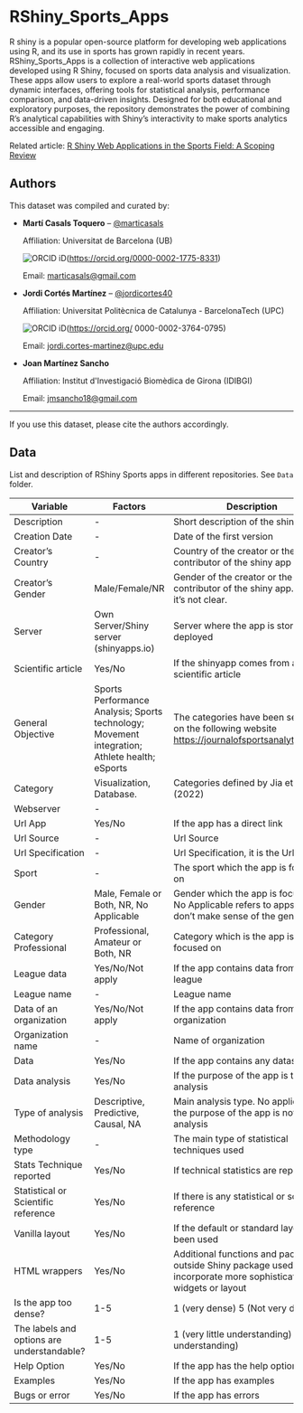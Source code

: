 # RShiny_Sports_Apps 

R shiny is a popular open-source platform for developing web applications using R, and its use in sports has grown rapidly in recent years. RShiny_Sports_Apps is a collection of interactive web applications developed using R Shiny, focused on sports data analysis and visualization. These apps allow users to explore a real-world sports dataset through dynamic interfaces, offering tools for statistical analysis, performance comparison, and data-driven insights. Designed for both educational and exploratory purposes, the repository demonstrates the power of combining R’s analytical capabilities with Shiny’s interactivity to make sports analytics accessible and engaging.

Related article: [R Shiny Web Applications in the Sports Field: A Scoping Review](https://statisticaeapplicazioni.vitaepensiero.it/scheda-articolo_digital/marti-casals-jordi-cortes-jose-fernandez/r-shiny-web-applications-in-the-sports-fielda-scoping-review-999999_2022_0002_0153-399683.html)

## Authors

This dataset was compiled and curated by:

- **Martí Casals Toquero** – [@marticasals](https://github.com/marticasals)

  Affiliation: Universitat de Barcelona (UB)

  ![ORCID iD](https://img.shields.io/badge/ORCID-0000--0002--1775--8331-a6ce39?logo=orcid&logoColor=white&style=flat-square)(https://orcid.org/0000-0002-1775-8331)

  Email: marticasals@gmail.com


- **Jordi Cortés Martínez** – [@jordicortes40](https://github.com/jordicortes40)  

  Affiliation: Universitat Politècnica de Catalunya - BarcelonaTech (UPC)

  ![ORCID iD](https://img.shields.io/badge/ORCID-0000--0002--3764--0795-a6ce39?logo=orcid&logoColor=white&style=flat-square)(https://orcid.org/
0000-0002-3764-0795)

  Email: jordi.cortes-martinez@upc.edu


- **Joan Martínez Sancho**  

  Affiliation: Institut d'Investigació Biomèdica de Girona (IDIBGI)

  Email: jmsancho18@gmail.com

---

If you use this dataset, please cite the authors accordingly.


## Data
List and description of RShiny Sports apps in different repositories. See `Data` folder. 


| Variable | Factors | Description |
| -------- | ------- | ----------- |
| Description | - | Short description of the shiny app |
| Creation Date | - | Date of the first version |
| Creator’s Country | - | Country of the creator or the first contributor of the shiny app |
| Creator’s Gender | Male/Female/NR | Gender of the creator or the first contributor of the shiny app. NR if it’s not clear. |
| Server | Own Server/Shiny server (shinyapps.io) | Server where the app is stored to be deployed |
| Scientific article | Yes/No | If the shinyapp comes from a scientific article |
| General Objective | Sports Performance Analysis; Sports technology; Movement integration; Athlete health; eSports | The categories have been selected on the following website https://journalofsportsanalytics.com/ |
| Category | Visualization, Database. | Categories defined by Jia et al. (2022) |
| Webserver | - | |
| Url App | Yes/No | If the app has a direct link |
| Url Source | - | Url Source |
| Url Specification | - | Url Specification, it is the UrL app |
| Sport | - | The sport which the app is focused on |
| Gender | Male, Female or Both, NR, No Applicable | Gender which the app is focused on. No Applicable refers to apps that don’t make sense of the gender |
| Category Professional | Professional, Amateur or Both, NR | Category which is the app is focused on |
| League data | Yes/No/Not apply | If the app contains data from a league |
| League name | - | League name |
| Data of an organization | Yes/No/Not apply | If the app contains data from an organization |
| Organization name | - | Name of organization |
| Data | Yes/No | If the app contains any dataset |
| Data analysis | Yes/No | If the purpose of the app is the data analysis |
| Type of analysis | Descriptive, Predictive, Causal, NA | Main analysis type. No applicable if the purpose of the app is not a data analysis |
| Methodology type | - | The main type of statistical techniques used |
| Stats Technique reported | Yes/No | If technical statistics are reported |
| Statistical or Scientific reference | Yes/No | If there is any statistical or scientific reference |
| Vanilla layout | Yes/No | If the default or standard layout has been used |
| HTML wrappers | Yes/No | Additional functions and packages outside Shiny package used to incorporate more sophisticated widgets or layout |
| Is the app too dense? | 1-5 | 1 (very dense) 5 (Not very dense) |
| The labels and options are understandable? | 1-5 | 1 (very little understanding) 5 (very understanding) |
| Help Option | Yes/No | If the app has the help option |
| Examples | Yes/No | If the app has examples |
| Bugs or error | Yes/No | If the app has errors |
